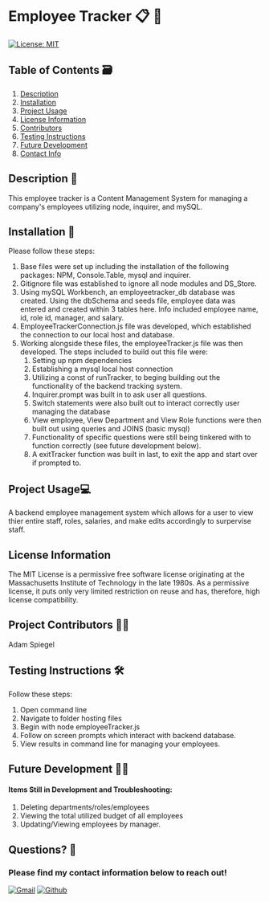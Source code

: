 
  # **Employee Tracker** :clipboard: :necktie:		
  [![License: MIT](https://img.shields.io/badge/License-MIT-yellow.svg)](https://opensource.org/licenses/MIT) 

  ## Table of Contents :card_file_box:	
   1. [Description](#description)
   2. [Installation](#installation)
   3. [Project Usage](#Project-Usage)
   4. [License Information](#License-Information)
   5. [Contributors](#Project-Contributors)
   6. [Testing Instructions](#Testing-Instructions )
   7. [Future Development](#Future_Developement)
   8. [Contact Info](#Questions)
   
  ## Description :open_book:	
  This employee tracker is a Content Management System for managing a company's employees utilizing node, inquirer, and mySQL.

  ## Installation :toolbox:	
  Please follow these steps:
  1. Base files were set up including the installation of the following packages: NPM, Console.Table, mysql and inquirer.
  2. Gitignore file was established to ignore all node modules and DS_Store.
  3. Using mySQL Workbench, an employeetracker_db database was created.  Using the dbSchema and seeds file, employee data was entered and created within 3 tables here.  Info included employee name, id, role id, manager, and salary.
  4. EmployeeTrackerConnection.js file was developed, which established the connection to our local host and database.
  5. Working alongside these files, the employeeTracker.js file was then developed.  The steps included to build out this file were:
      1. Setting up npm dependencies
      2. Establishing a mysql local host connection
      3. Utilizing a const of runTracker, to beging building out the functionality of the backend tracking system.  
      4. Inquirer.prompt was built in to ask user all questions.
      5. Switch statements were also built out to interact correctly user managing the database
      6. View employee, View Department and View Role functions were then built out using queries and JOINS (basic mysql)
      7. Functionality of specific questions were still being tinkered with to function correctly (see future development below).
      8. A exitTracker function was built in last, to exit the app and start over if prompted to.


  ## Project Usage:computer:	
  A backend employee management system which allows for a user to view thier entire staff, roles, salaries, and make edits accordingly to surpervise staff.

  ## License Information
  The MIT License is a permissive free software license originating at the Massachusetts Institute of Technology in the late 1980s. As a permissive license, it puts only very limited restriction on reuse and has, therefore, high license compatibility.

  ## Project Contributors :mechanic:	 
  Adam Spiegel

  ## Testing Instructions :hammer_and_wrench:	 
  Follow these steps:
  1) Open command line
  2) Navigate to folder hosting files
  3) Begin with node employeeTracker.js
  4) Follow on screen prompts which interact with backend database.
  5) View results in command line for managing your employees.

  ## Future Development :man_technologist:	
  #### Items Still in Development and Troubleshooting:
  1. Deleting departments/roles/employees
  2. Viewing the total utilized budget of all employees
  3. Updating/Viewing employees by manager.

  ## Questions? :thinking:	
  ### Please find my contact information below to reach out! 

  [![Gmail](https://img.shields.io/badge/Gmail-D14836?style=for-the-badge&logo=gmail&logoColor=white)](mailto:adamspiegel23@gmail.com)  [![Github](https://img.shields.io/badge/GitHub-100000?style=for-the-badge&logo=github&logoColor=white)](https://github.com/AdamSpiegel)  

  